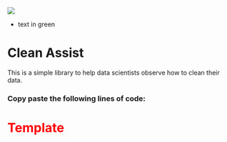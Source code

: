[![](./svgs/sed.svg)](https://github.com/trending?l=sed)

+ text in green

# Clean Assist

This is a simple library to help data scientists observe how to clean their data.

### Copy paste the following lines of code:

<!DOCTYPE html>
<html>
<head>
	<meta charset="utf-8"/>
</head>
<body>
<h1 style="color:red">Template</h1>
	

</body>
</html>
